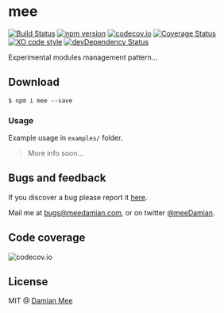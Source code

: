 # mee
[![Build Status](https://travis-ci.org/meeDamian/mee.svg?branch=master)](https://travis-ci.org/meeDamian/mee) [![npm version](https://badge.fury.io/js/mee.svg)](https://badge.fury.io/js/mee) [![codecov.io](https://codecov.io/github/meeDamian/mee/coverage.svg?branch=master)](https://codecov.io/github/meeDamian/mee?branch=master) [![Coverage Status](https://coveralls.io/repos/github/meeDamian/mee/badge.svg?branch=master)](https://coveralls.io/github/meeDamian/mee?branch=master) [![XO code style](https://img.shields.io/badge/code_style-XO-5ed9c7.svg)](https://github.com/sindresorhus/xo) [![devDependency Status](https://david-dm.org/meeDamian/mee/dev-status.svg)](https://david-dm.org/meeDamian/mee#info=devDependencies)

Experimental modules management pattern…

## Download

```
$ npm i mee --save
```
### Usage

Example usage in `examples/` folder.

> More info soon…

## Bugs and feedback

If you discover a bug please report it [here](https://github.com/meeDamian/mee/issues/new).

Mail me at bugs@meedamian.com, or on twitter [@meeDamian](http://twitter.com/meedamian).

## Code coverage

![codecov.io](https://codecov.io/github/meeDamian/mee/branch.svg?branch=master)

## License

MIT @ [Damian Mee](https://meedamian.com)
